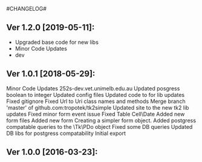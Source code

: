 
#CHANGELOG#

Ver 1.2.0 [2019-05-11]:
-------------------------------
  - Upgraded base code for new libs
  - Minor Code Updates
  - dev


Ver 1.0.1 [2018-05-29]:
-------------------------------
Minor Code Updates
252s-dev.vet.unimelb.edu.au
Updated posgress boolean to integer
Updated config files
Updated code to for lib updates
Fixed gitignore
Fixed Url to Uri class names and methods
Merge branch 'master' of github.com:tropotek/tk2simple
Updated site to the new tk2 lib updates
Fixed minor form event issue
Fixed Table Cell\Date
Added new form files
Added new form
Creating a simpler form object.
Added postgress compatable queries to the \Tk\PDo object
Fixed some DB queries
Updated DB libs for postgress compatability
Initial export


Ver 1.0.0 [2016-03-23]:
-------------------------------

